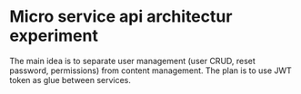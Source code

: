 # Micro service api architectur experiment

The main idea is to separate user management (user CRUD, reset password,
permissions) from content management. The plan is to use JWT token as glue between services. 

